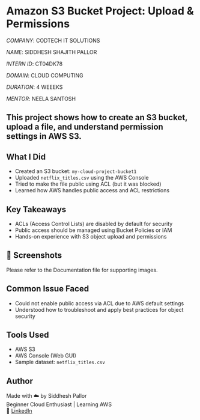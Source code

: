 # Amazon S3 Bucket Project: Upload & Permissions

*COMPANY*: CODTECH IT SOLUTIONS

*NAME*: SIDDHESH SHAJITH PALLOR

*INTERN ID*: CT04DK78

*DOMAIN*: CLOUD COMPUTING

*DURATION*: 4 WEEEKS

*MENTOR*: NEELA SANTOSH


## This project shows how to create an S3 bucket, upload a file, and understand permission settings in AWS S3.


## What I Did
- Created an S3 bucket: `my-cloud-project-bucket1`
- Uploaded `netflix_titles.csv` using the AWS Console
- Tried to make the file public using ACL (but it was blocked)
- Learned how AWS handles public access and ACL restrictions

## Key Takeaways
- ACLs (Access Control Lists) are disabled by default for security
- Public access should be managed using Bucket Policies or IAM
- Hands-on experience with S3 object upload and permissions

## 📸 Screenshots
Please refer to the Documentation file for supporting images.

## Common Issue Faced
- Could not enable public access via ACL due to AWS default settings
- Understood how to troubleshoot and apply best practices for object security

## Tools Used
- AWS S3
- AWS Console (Web GUI)
- Sample dataset: `netflix_titles.csv`

## Author
Made with ☁️ by Siddhesh Pallor  
Beginner Cloud Enthusiast | Learning AWS  
🔗 [LinkedIn](https://www.linkedin.com/in/siddhesh-pallor-821516311/)

